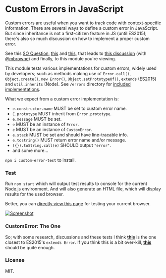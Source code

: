 # Custom Errors in JavaScript

Custom errors are useful when you want to track code with context-specific information. There are several ways to define a custom error in JavaScript. But since inheritance is not a first-citizen feature in JS (until ES2015); there's also so much discussion on how to implement a proper custom error.

See this [SO Question][so-question], [this][so-answer] and [this][so-answer-2], that leads to [this discussion][gist-discuss] (with [@mbrowne][mbrowne]) and finally, to this module you're viewing.

This module tests various implementations for custom errors, widely used by developers; such as methods making use of `Error.call()`, `Object.create()`, `new Error()`, `Object.setPrototypeOf()`, `extends` (ES2015) and `util.inherits` (Node). See `/errors` directory for [included implementations][errors-dir].

What we expect from a custom error implementation is:
- `e.constructor.name` MUST be set to custom error name.
- `E.prototype` MUST inherit from `Error.prototype`.
- `e.message` MUST be set.
- `e` MUST be an instance of `Error`.
- `e` MUST be an instance of `CustomError`.
- `e.stack` MUST be set and should have line-tracable info.
- `e.tostring()` MUST return error name and/or message.
- `({}).toString.call(e)` SHOULD output `"error"`.
- and some more...

`npm i custom-error-test` to install.  

### Test

Run `npm start` which will output test results to console for the current Node.js environment. And will also generate an HTML file, which will display results for the used browser. 

Better, you can [directly view this page][test-page] for testing your current browser.

[![Screenshot](https://raw.github.com/onury/custom-error-test/master/result.png)][test-page]

### CustomError: The One

So; with some research, discussions and these tests I think [**this**][the-one] is the one closest to ES2015's `extends Error`. If you think this is a bit over-kill, [**this**][so-answer] should be quite enough.

### License
MIT.

[test-page]:https://onury.github.io/custom-error-test/
[errors-dir]:https://github.com/onury/custom-error-test/tree/master/errors
[getPrototypeOf]:https://developer.mozilla.org/en-US/docs/Web/JavaScript/Reference/Global_Objects/Object/getPrototypeOf
[setPrototypeOf]:https://developer.mozilla.org/en-US/docs/Web/JavaScript/Reference/Global_Objects/Object/setPrototypeOf
[Error]:https://developer.mozilla.org/en-US/docs/Web/JavaScript/Reference/Global_Objects/Error
[capturestacktrace_constr]:https://nodejs.org/api/errors.html#errors_error_capturestacktrace_targetobject_constructoropt
[proto]:https://developer.mozilla.org/en/docs/Web/JavaScript/Reference/Global_Objects/Object/proto
[so-question]:http://stackoverflow.com/q/1382107/112731
[so-answer]:http://stackoverflow.com/a/35881508/112731
[so-answer-2]:http://stackoverflow.com/a/41338601/112731
[gist-discuss]:https://gist.github.com/mbrowne/4af54767dcb3d529648f5a8aa11d6348
[the-one]:https://github.com/onury/custom-error-test/tree/master/the-one/CustomError.js
[mbrowne]:https://github.com/mbrowne